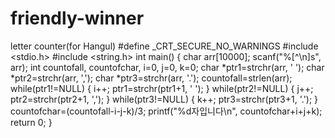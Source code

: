 # friendly-winner
letter counter(for Hangul)
#define _CRT_SECURE_NO_WARNINGS
#include <stdio.h>
#include <string.h>
int main()
{
  char arr[10000];
  scanf("%[^\n]s", arr);
  int countofall, countofchar, i=0, j=0, k=0;
  char *ptr1=strchr(arr, ' ');
  char *ptr2=strchr(arr, ',');
  char *ptr3=strchr(arr, '.');
  countofall=strlen(arr);
  while(ptr1!=NULL)
  {
    i++;
    ptr1=strchr(ptr1+1, ' ');
  }
  while(ptr2!=NULL)
  {
    j++;
    ptr2=strchr(ptr2+1, ',');
  }
  while(ptr3!=NULL)
  {
    k++;
    ptr3=strchr(ptr3+1, '.');
  }
  countofchar=(countofall-i-j-k)/3;
  printf("%d자입니다\n", countofchar+i+j+k);
  return 0;
}
